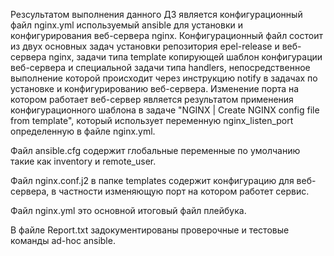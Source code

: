 Резсультатом выполнения данного ДЗ является конфигурационный файл nginx.yml используемый ansible для установки и конфигурирования веб-сервера nginx. Конфигурационный файл состоит из двух основных задач установки репозитория epel-release и веб-сервера nginx, задачи типа template копирующей шаблон конфигурации веб-сервера и специальной задачи типа handlers, непосредственное выполнение которой происходит через инструкцию notify в задачах по установке и конфигурированию веб-сервера. Изменение порта на котором работает веб-сервер является результатом применения конфигурационного шаблона в задаче "NGINX | Create NGINX config file from template", который использует переменную nginx_listen_port определенную в файле nginx.yml.

Файл ansible.cfg содержит глобальные переменные по умолчанию такие как inventory и remote_user.

Файл nginx.conf.j2 в папке templates содержит конфигурацию для веб-сервера, в частности изменяющую порт на котором работет сервис. 

Файл nginx.yml это основной итоговый файл плейбука. 

В файле Report.txt задокументированы проверочные и тестовые команды ad-hoc ansible. 